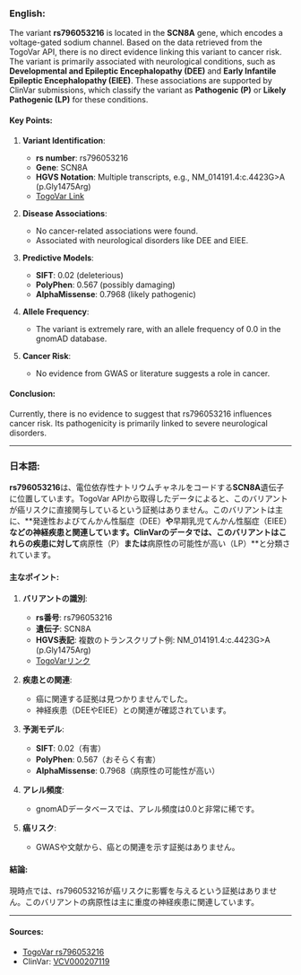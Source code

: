 ### English:
The variant **rs796053216** is located in the **SCN8A** gene, which encodes a voltage-gated sodium channel. Based on the data retrieved from the TogoVar API, there is no direct evidence linking this variant to cancer risk. The variant is primarily associated with neurological conditions, such as **Developmental and Epileptic Encephalopathy (DEE)** and **Early Infantile Epileptic Encephalopathy (EIEE)**. These associations are supported by ClinVar submissions, which classify the variant as **Pathogenic (P)** or **Likely Pathogenic (LP)** for these conditions.

#### Key Points:
1. **Variant Identification**:
   - **rs number**: rs796053216
   - **Gene**: SCN8A
   - **HGVS Notation**: Multiple transcripts, e.g., NM_014191.4:c.4423G>A (p.Gly1475Arg)
   - [TogoVar Link](https://togovar.org/variant/12-51790401-G-A)

2. **Disease Associations**:
   - No cancer-related associations were found.
   - Associated with neurological disorders like DEE and EIEE.

3. **Predictive Models**:
   - **SIFT**: 0.02 (deleterious)
   - **PolyPhen**: 0.567 (possibly damaging)
   - **AlphaMissense**: 0.7968 (likely pathogenic)

4. **Allele Frequency**:
   - The variant is extremely rare, with an allele frequency of 0.0 in the gnomAD database.

5. **Cancer Risk**:
   - No evidence from GWAS or literature suggests a role in cancer.

#### Conclusion:
Currently, there is no evidence to suggest that rs796053216 influences cancer risk. Its pathogenicity is primarily linked to severe neurological disorders.

---

### 日本語:
**rs796053216**は、電位依存性ナトリウムチャネルをコードする**SCN8A**遺伝子に位置しています。TogoVar APIから取得したデータによると、このバリアントが癌リスクに直接関与しているという証拠はありません。このバリアントは主に、**発達性およびてんかん性脳症（DEE）**や**早期乳児てんかん性脳症（EIEE）**などの神経疾患と関連しています。ClinVarのデータでは、このバリアントはこれらの疾患に対して**病原性（P）**または**病原性の可能性が高い（LP）**と分類されています。

#### 主なポイント:
1. **バリアントの識別**:
   - **rs番号**: rs796053216
   - **遺伝子**: SCN8A
   - **HGVS表記**: 複数のトランスクリプト例: NM_014191.4:c.4423G>A (p.Gly1475Arg)
   - [TogoVarリンク](https://togovar.org/variant/12-51790401-G-A)

2. **疾患との関連**:
   - 癌に関連する証拠は見つかりませんでした。
   - 神経疾患（DEEやEIEE）との関連が確認されています。

3. **予測モデル**:
   - **SIFT**: 0.02（有害）
   - **PolyPhen**: 0.567（おそらく有害）
   - **AlphaMissense**: 0.7968（病原性の可能性が高い）

4. **アレル頻度**:
   - gnomADデータベースでは、アレル頻度は0.0と非常に稀です。

5. **癌リスク**:
   - GWASや文献から、癌との関連を示す証拠はありません。

#### 結論:
現時点では、rs796053216が癌リスクに影響を与えるという証拠はありません。このバリアントの病原性は主に重度の神経疾患に関連しています。

---

#### Sources:
- [TogoVar rs796053216](https://togovar.org/variant/12-51790401-G-A)
- ClinVar: [VCV000207119](https://www.ncbi.nlm.nih.gov/clinvar/variation/207119)